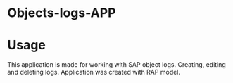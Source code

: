 # Objects-logs-APP

# Usage
This application is made for working with SAP object logs. 
Creating, editing and deleting logs.
Application was created with RAP model.

